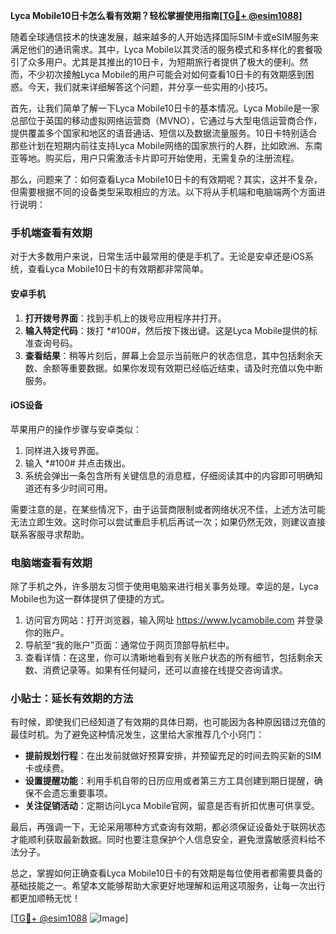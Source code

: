 **Lyca Mobile10日卡怎么看有效期？轻松掌握使用指南[[TG💪+ @esim1088](https://t.me/s/esim1088)]**

随着全球通信技术的快速发展，越来越多的人开始选择国际SIM卡或eSIM服务来满足他们的通讯需求。其中，Lyca Mobile以其灵活的服务模式和多样化的套餐吸引了众多用户。尤其是其推出的10日卡，为短期旅行者提供了极大的便利。然而，不少初次接触Lyca Mobile的用户可能会对如何查看10日卡的有效期感到困惑。今天，我们就来详细解答这个问题，并分享一些实用的小技巧。

首先，让我们简单了解一下Lyca Mobile10日卡的基本情况。Lyca Mobile是一家总部位于英国的移动虚拟网络运营商（MVNO），它通过与大型电信运营商合作，提供覆盖多个国家和地区的语音通话、短信以及数据流量服务。10日卡特别适合那些计划在短期内前往支持Lyca Mobile网络的国家旅行的人群，比如欧洲、东南亚等地。购买后，用户只需激活卡片即可开始使用，无需复杂的注册流程。

那么，问题来了：如何查看Lyca Mobile10日卡的有效期呢？其实，这并不复杂，但需要根据不同的设备类型采取相应的方法。以下将从手机端和电脑端两个方面进行说明：

### 手机端查看有效期

对于大多数用户来说，日常生活中最常用的便是手机了。无论是安卓还是iOS系统，查看Lyca Mobile10日卡的有效期都非常简单。

#### 安卓手机
1. **打开拨号界面**：找到手机上的拨号应用程序并打开。
2. **输入特定代码**：拨打 *#100#，然后按下拨出键。这是Lyca Mobile提供的标准查询号码。
3. **查看结果**：稍等片刻后，屏幕上会显示当前账户的状态信息，其中包括剩余天数、余额等重要数据。如果你发现有效期已经临近结束，请及时充值以免中断服务。

#### iOS设备
苹果用户的操作步骤与安卓类似：
1. 同样进入拨号界面。
2. 输入 *#100# 并点击拨出。
3. 系统会弹出一条包含所有关键信息的消息框，仔细阅读其中的内容即可明确知道还有多少时间可用。

需要注意的是，在某些情况下，由于运营商限制或者网络状况不佳，上述方法可能无法立即生效。这时你可以尝试重启手机后再试一次；如果仍然无效，则建议直接联系客服寻求帮助。

### 电脑端查看有效期

除了手机之外，许多朋友习惯于使用电脑来进行相关事务处理。幸运的是，Lyca Mobile也为这一群体提供了便捷的方式。

1. 访问官方网站：打开浏览器，输入网址 https://www.lycamobile.com 并登录你的账户。
2. 导航至“我的账户”页面：通常位于网页顶部导航栏中。
3. 查看详情：在这里，你可以清晰地看到有关账户状态的所有细节，包括剩余天数、消费记录等。如果有任何疑问，还可以直接在线提交咨询请求。

### 小贴士：延长有效期的方法

有时候，即使我们已经知道了有效期的具体日期，也可能因为各种原因错过充值的最佳时机。为了避免这种情况发生，这里给大家推荐几个小窍门：

- **提前规划行程**：在出发前就做好预算安排，并预留充足的时间去购买新的SIM卡或续费。
- **设置提醒功能**：利用手机自带的日历应用或者第三方工具创建到期日提醒，确保不会遗忘重要事项。
- **关注促销活动**：定期访问Lyca Mobile官网，留意是否有折扣优惠可供享受。

最后，再强调一下，无论采用哪种方式查询有效期，都必须保证设备处于联网状态才能顺利获取最新数据。同时也要注意保护个人信息安全，避免泄露敏感资料给不法分子。

总之，掌握如何正确查看Lyca Mobile10日卡的有效期是每位使用者都需要具备的基础技能之一。希望本文能够帮助大家更好地理解和运用这项服务，让每一次出行都更加顺畅无忧！

[[TG💪+ @esim1088](https://t.me/s/esim1088) ![Image](https://i.postimg.cc/4NQfJmqS/Snipaste-2025-05-13-00-14-12.png)]